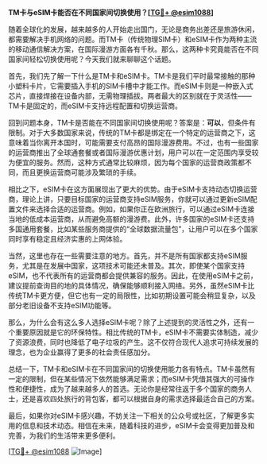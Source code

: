 **TM卡与eSIM卡能否在不同国家间切换使用？[[TG💪+ @esim1088](https://t.me/s/esim1088)]**

随着全球化的发展，越来越多的人开始走出国门，无论是商务出差还是旅游休闲，都需要解决手机网络的问题。而TM卡（传统物理SIM卡）和eSIM卡作为两种主流的移动通信解决方案，在国际漫游方面各有千秋。那么，这两种卡究竟能否在不同国家间轻松切换使用呢？今天我们就来聊聊这个话题。

首先，我们先了解一下什么是TM卡和eSIM卡。TM卡是我们平时最常接触的那种小塑料卡片，它需要插入手机的SIM卡槽中才能工作。而eSIM卡则是一种嵌入式芯片，直接焊接在设备内部，无需物理插拔。两者最大的区别就在于灵活性——TM卡是固定的，而eSIM卡支持远程配置和切换运营商。

回到问题本身，TM卡是否能在不同国家间切换使用呢？答案是：**可以**，但条件有限制。对于大多数国家来说，传统的TM卡都是绑定在一个特定的运营商之下，这意味着当你离开本国时，可能需要支付高昂的国际漫游费用。不过，也有一些国家的运营商推出了全球通套餐或者国际漫游优惠计划，用户可以在一定范围内享受较为便宜的服务。然而，这种方式通常比较麻烦，因为每个国家的运营商政策都不同，而且更换运营商可能涉及繁琐的手续。

相比之下，eSIM卡在这方面展现出了更大的优势。由于eSIM卡支持动态切换运营商，理论上讲，只要目标国家的运营商支持eSIM服务，你就可以通过更新eSIM配置文件来选择合适的运营商。例如，如果你正在欧洲旅行，可以通过eSIM卡连接当地的低成本运营商，从而避免高额的漫游费。此外，许多国家的eSIM卡还支持多国通用套餐，比如某些服务商提供的“全球数据流量包”，让用户可以在多个国家同时享有稳定且经济实惠的上网体验。

当然，这里也存在一些需要注意的地方。首先，并不是所有国家都支持eSIM服务，尤其是在发展中国家，这项技术可能还未普及。其次，即使某个国家支持eSIM，也不代表所有的运营商都会提供兼容的服务。因此，在使用eSIM卡之前，建议提前查询目的地的具体情况，确保能够顺利接入网络。另外，虽然eSIM卡比传统TM卡更方便，但它也有一定的局限性，比如初期设置可能会稍显复杂，以及部分老旧设备不支持eSIM功能等。

那么，为什么会有这么多人选择eSIM卡呢？除了上述提到的灵活性之外，还有一个重要原因就是它的环保特性。相比传统的TM卡，eSIM卡不需要实体制造，减少了资源浪费，同时也降低了电子垃圾的产生。这不仅符合现代人追求可持续发展的理念，也为企业赢得了更多的社会责任感加分。

总结一下，TM卡和eSIM卡在不同国家间的切换使用能力各有特点。TM卡虽然有一定的限制，但在某些情况下依然能够满足需求；而eSIM卡凭借其强大的可操作性和便捷性，成为了越来越多人的首选。无论你是经常往返于多个国家的商务人士，还是喜欢四处旅行的背包客，都可以根据自身的需求选择最适合自己的方案。

最后，如果你对eSIM卡感兴趣，不妨关注一下相关的公众号或社区，了解更多实用的信息和技术动态。相信在未来，随着科技的进步，eSIM卡会变得更加普及和完善，为我们的生活带来更多便利。

[[TG💪+ @esim1088](https://t.me/s/esim1088) ![Image](https://i.postimg.cc/4NQfJmqS/Snipaste-2025-05-13-00-14-12.png)]